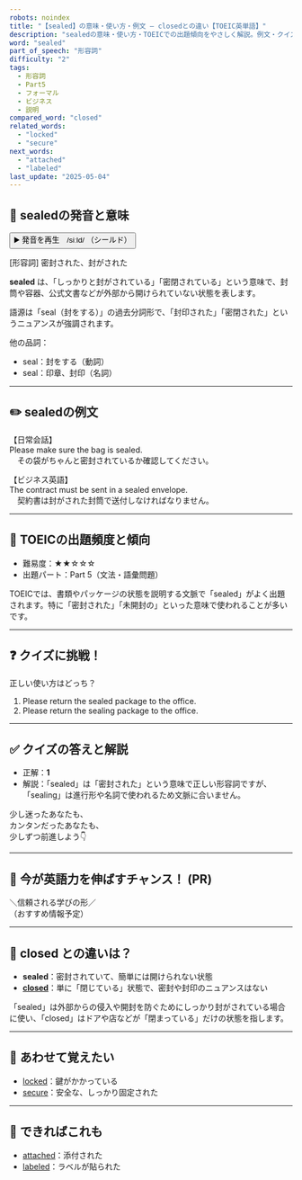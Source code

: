```yaml
---
robots: noindex
title: "【sealed】の意味・使い方・例文 ― closedとの違い【TOEIC英単語】"
description: "sealedの意味・使い方・TOEICでの出題傾向をやさしく解説。例文・クイズ付きでclosedとの違いもわかりやすく学べます。"
word: "sealed"
part_of_speech: "形容詞"
difficulty: "2"
tags:
  - 形容詞
  - Part5
  - フォーマル
  - ビジネス
  - 説明
compared_word: "closed"
related_words:
  - "locked"
  - "secure"
next_words:
  - "attached"
  - "labeled"
last_update: "2025-05-04"
---
```


## 🔰 sealedの発音と意味

<button class="play-audio" onclick="playTTS('sealed')">
  <span class="play-audio-main">
    ▶️ 発音を再生　/siːld/
  </span>
  <span class="play-audio-sub">
    （シールド）
  </span>
</button>

[形容詞] 密封された、封がされた

**sealed** は、「しっかりと封がされている」「密閉されている」という意味で、封筒や容器、公式文書などが外部から開けられていない状態を表します。

語源は「seal（封をする）」の過去分詞形で、「封印された」「密閉された」というニュアンスが強調されます。

他の品詞：  
- seal：封をする（動詞）
- seal：印章、封印（名詞）

---

## ✏️ sealedの例文

【日常会話】  
Please make sure the bag is sealed.  
　その袋がちゃんと密封されているか確認してください。

【ビジネス英語】  
The contract must be sent in a sealed envelope.  
　契約書は封がされた封筒で送付しなければなりません。

---

## 🎯 TOEICの出題頻度と傾向

- 難易度：★★☆☆☆
- 出題パート：Part 5（文法・語彙問題）

TOEICでは、書類やパッケージの状態を説明する文脈で「sealed」がよく出題されます。特に「密封された」「未開封の」といった意味で使われることが多いです。

---

## ❓ クイズに挑戦！

正しい使い方はどっち？

1. Please return the sealed package to the office.  
2. Please return the sealing package to the office.

---

## ✅ クイズの答えと解説

- 正解：**1**
- 解説：「sealed」は「密封された」という意味で正しい形容詞ですが、「sealing」は進行形や名詞で使われるため文脈に合いません。

少し迷ったあなたも、  
カンタンだったあなたも、  
少しずつ前進しよう👇️

---

## 🚀 今が英語力を伸ばすチャンス！ (PR)

<div class="info-center">
＼信頼される学びの形／<br>  
（おすすめ情報予定）
</div>

---

## 🤔  closed との違いは？

- **sealed**：密封されていて、簡単には開けられない状態
- **[closed](/closed)**：単に「閉じている」状態で、密封や封印のニュアンスはない

「sealed」は外部からの侵入や開封を防ぐためにしっかり封がされている場合に使い、「closed」はドアや店などが「閉まっている」だけの状態を指します。

---

## 🧩 あわせて覚えたい

- [locked](/locked)：鍵がかかっている
- [secure](/secure)：安全な、しっかり固定された

---

## 📖 できればこれも

- [attached](/attached)：添付された
- [labeled](/labeled)：ラベルが貼られた

<!-- cvid: aid05_bid44 -->
